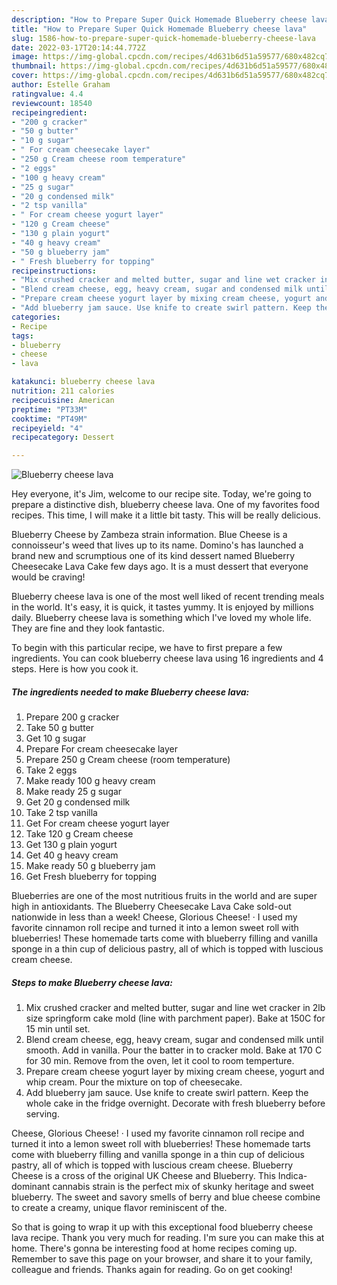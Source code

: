 ```yaml
---
description: "How to Prepare Super Quick Homemade Blueberry cheese lava"
title: "How to Prepare Super Quick Homemade Blueberry cheese lava"
slug: 1586-how-to-prepare-super-quick-homemade-blueberry-cheese-lava
date: 2022-03-17T20:14:44.772Z
image: https://img-global.cpcdn.com/recipes/4d631b6d51a59577/680x482cq70/blueberry-cheese-lava-recipe-main-photo.jpg
thumbnail: https://img-global.cpcdn.com/recipes/4d631b6d51a59577/680x482cq70/blueberry-cheese-lava-recipe-main-photo.jpg
cover: https://img-global.cpcdn.com/recipes/4d631b6d51a59577/680x482cq70/blueberry-cheese-lava-recipe-main-photo.jpg
author: Estelle Graham
ratingvalue: 4.4
reviewcount: 18540
recipeingredient:
- "200 g cracker"
- "50 g butter"
- "10 g sugar"
- " For cream cheesecake layer"
- "250 g Cream cheese room temperature"
- "2 eggs"
- "100 g heavy cream"
- "25 g sugar"
- "20 g condensed milk"
- "2 tsp vanilla"
- " For cream cheese yogurt layer"
- "120 g Cream cheese"
- "130 g plain yogurt"
- "40 g heavy cream"
- "50 g blueberry jam"
- " Fresh blueberry for topping"
recipeinstructions:
- "Mix crushed cracker and melted butter, sugar and line wet cracker in 2lb size springform cake mold (line with parchment paper). Bake at 150C for 15 min until set."
- "Blend cream cheese, egg, heavy cream, sugar and condensed milk until smooth. Add in vanilla. Pour the batter in to cracker mold. Bake at 170 C for 30 min. Remove from the oven, let it cool to room temperture."
- "Prepare cream cheese yogurt layer by mixing cream cheese, yogurt and whip cream. Pour the mixture on top of cheesecake."
- "Add blueberry jam sauce. Use knife to create swirl pattern. Keep the whole cake in the fridge overnight. Decorate with fresh blueberry before serving."
categories:
- Recipe
tags:
- blueberry
- cheese
- lava

katakunci: blueberry cheese lava 
nutrition: 211 calories
recipecuisine: American
preptime: "PT33M"
cooktime: "PT49M"
recipeyield: "4"
recipecategory: Dessert

---
```



![Blueberry cheese lava](https://img-global.cpcdn.com/recipes/4d631b6d51a59577/680x482cq70/blueberry-cheese-lava-recipe-main-photo.jpg)

Hey everyone, it's Jim, welcome to our recipe site. Today, we're going to prepare a distinctive dish, blueberry cheese lava. One of my favorites food recipes. This time, I will make it a little bit tasty. This will be really delicious.

Blueberry Cheese by Zambeza strain information. Blue Cheese is a connoisseur&#39;s weed that lives up to its name. Domino&#39;s has launched a brand new and scrumptious one of its kind dessert named Blueberry Cheesecake Lava Cake few days ago. It is a must dessert that everyone would be craving!

Blueberry cheese lava is one of the most well liked of recent trending meals in the world. It's easy, it is quick, it tastes yummy. It is enjoyed by millions daily. Blueberry cheese lava is something which I've loved my whole life. They are fine and they look fantastic.


To begin with this particular recipe, we have to first prepare a few ingredients. You can cook blueberry cheese lava using 16 ingredients and 4 steps. Here is how you cook it.

<!--inarticleads1-->

##### The ingredients needed to make Blueberry cheese lava:

1. Prepare 200 g cracker
1. Take 50 g butter
1. Get 10 g sugar
1. Prepare  For cream cheesecake layer
1. Prepare 250 g Cream cheese (room temperature)
1. Take 2 eggs
1. Make ready 100 g heavy cream
1. Make ready 25 g sugar
1. Get 20 g condensed milk
1. Take 2 tsp vanilla
1. Get  For cream cheese yogurt layer
1. Take 120 g Cream cheese
1. Get 130 g plain yogurt
1. Get 40 g heavy cream
1. Make ready 50 g blueberry jam
1. Get  Fresh blueberry for topping


Blueberries are one of the most nutritious fruits in the world and are super high in antioxidants. The Blueberry Cheesecake Lava Cake sold-out nationwide in less than a week! Cheese, Glorious Cheese! · I used my favorite cinnamon roll recipe and turned it into a lemon sweet roll with blueberries! These homemade tarts come with blueberry filling and vanilla sponge in a thin cup of delicious pastry, all of which is topped with luscious cream cheese. 

<!--inarticleads2-->

##### Steps to make Blueberry cheese lava:

1. Mix crushed cracker and melted butter, sugar and line wet cracker in 2lb size springform cake mold (line with parchment paper). Bake at 150C for 15 min until set.
1. Blend cream cheese, egg, heavy cream, sugar and condensed milk until smooth. Add in vanilla. Pour the batter in to cracker mold. Bake at 170 C for 30 min. Remove from the oven, let it cool to room temperture.
1. Prepare cream cheese yogurt layer by mixing cream cheese, yogurt and whip cream. Pour the mixture on top of cheesecake.
1. Add blueberry jam sauce. Use knife to create swirl pattern. Keep the whole cake in the fridge overnight. Decorate with fresh blueberry before serving.


Cheese, Glorious Cheese! · I used my favorite cinnamon roll recipe and turned it into a lemon sweet roll with blueberries! These homemade tarts come with blueberry filling and vanilla sponge in a thin cup of delicious pastry, all of which is topped with luscious cream cheese. Blueberry Cheese is a cross of the original UK Cheese and Blueberry. This Indica-dominant cannabis strain is the perfect mix of skunky heritage and sweet blueberry. The sweet and savory smells of berry and blue cheese combine to create a creamy, unique flavor reminiscent of the. 

So that is going to wrap it up with this exceptional food blueberry cheese lava recipe. Thank you very much for reading. I'm sure you can make this at home. There's gonna be interesting food at home recipes coming up. Remember to save this page on your browser, and share it to your family, colleague and friends. Thanks again for reading. Go on get cooking!
